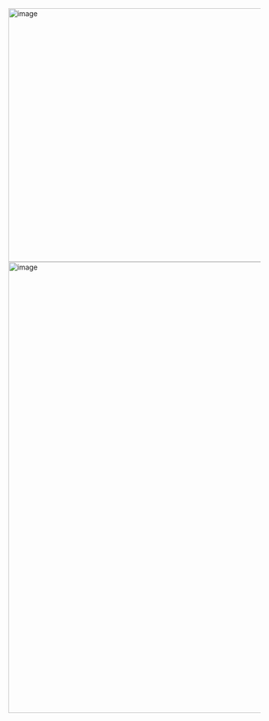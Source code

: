 <img width="1017" height="506" alt="image" src="https://github.com/user-attachments/assets/1affafa8-6f54-47e1-b82f-c4698f9d9ebd" />

<img width="1440" height="900" alt="image" src="https://github.com/user-attachments/assets/55bbbb4b-5c85-431c-aea6-8f27f61d4446" />

